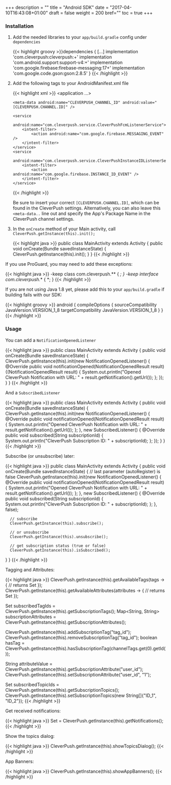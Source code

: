 +++
description = ""
title = "Android SDK"
date = "2017-04-10T16:43:08+01:00"
draft = false
weight = 200
bref=""
toc = true
+++

### Installation

1. Add the needed libraries to your `app/build.gradle` config under `dependencies`

    {{< highlight groovy >}}dependencies {
    [...]
    implementation 'com.cleverpush:cleverpush:+'
    implementation 'com.android.support:support-v4:+'
    implementation 'com.google.firebase:firebase-messaging:17+'
    implementation 'com.google.code.gson:gson:2.8.5'
}
{{< /highlight >}}

2. Add the following tags to your AndroidManifest.xml file

    {{< highlight xml >}}
     <application ...>
    
       <meta-data android:name="CLEVERPUSH_CHANNEL_ID" android:value="[CLEVERPUSH.CHANNEL.ID]" />
    
       <service
           android:name="com.cleverpush.service.CleverPushFcmListenerService">
           <intent-filter>
               <action android:name="com.google.firebase.MESSAGING_EVENT" />
           </intent-filter>
       </service>
       <service
           android:name="com.cleverpush.service.CleverPushInstanceIDListenerService">
           <intent-filter>
               <action android:name="com.google.firebase.INSTANCE_ID_EVENT" />
           </intent-filter>
       </service>
    
     </application>
    {{< /highlight >}}
   
    Be sure to insert your correct `[CLEVERPUSH.CHANNEL.ID]`, which can be found in the CleverPush settings.
    Alternatively, you can also leave this `<meta-data..` line out and specify the App's Package Name in the CleverPush channel settings.

3. In the `onCreate` method of your Main activity, call `CleverPush.getInstance(this).init();`
    
    {{< highlight java >}}
    public class MainActivity extends Activity {
       public void onCreate(Bundle savedInstanceState) {
           CleverPush.getInstance(this).init();
       }
    }
    {{< /highlight >}}


If you use ProGuard, you may need to add these exceptions:

{{< highlight java >}}
-keep class com.cleverpush.** { *; }
-keep interface com.cleverpush.** { *; }
{{< /highlight >}}

If you are not using Java 1.8 yet, please add this to your `app/build.gradle` if building fails with our SDK:

{{< highlight groovy >}}
android {
    compileOptions {
        sourceCompatibility JavaVersion.VERSION_1_8
        targetCompatibility JavaVersion.VERSION_1_8
    }
}
{{< /highlight >}}



### Usage

You can add a `NotificationOpenedListener`


{{< highlight java >}}
public class MainActivity extends Activity {
   public void onCreate(Bundle savedInstanceState) {
       CleverPush.getInstance(this).init(new NotificationOpenedListener() {
           @Override
           public void notificationOpened(NotificationOpenedResult result) {(NotificationOpenedResult result) {
              System.out.println("Opened CleverPush Notification with URL: " + result.getNotification().getUrl());
          };
       });
   }
}
{{< /highlight >}}


And a `SubscribedListener`


{{< highlight java >}}
public class MainActivity extends Activity {
  public void onCreate(Bundle savedInstanceState) {
      CleverPush.getInstance(this).init(new NotificationOpenedListener() {
           @Override
           public void notificationOpened(NotificationOpenedResult result) {
             System.out.println("Opened CleverPush Notification with URL: " + result.getNotification().getUrl());
         };
      }, new SubscribedListener() {
           @Override
           public void subscribed(String subscriptionId) {
              System.out.println("CleverPush Subscription ID: " + subscriptionId);
          };
      });
  }
}
{{< /highlight >}}


Subscribe (or unsubscribe) later:

{{< highlight java >}}
public class MainActivity extends Activity {
  public void onCreate(Bundle savedInstanceState) {
      // last parameter (autoRegister) is false
      CleverPush.getInstance(this).init(new NotificationOpenedListener() {
          @Override
          public void notificationOpened(NotificationOpenedResult result) {
             System.out.println("Opened CleverPush Notification with URL: " + result.getNotification().getUrl());
         };
      }, new SubscribedListener() {
           @Override
           public void subscribed(String subscriptionId) {
              System.out.println("CleverPush Subscription ID: " + subscriptionId);
          };
      }, false);
      
      // subscribe
      CleverPush.getInstance(this).subscribe();
      
      // or unsubscribe
      CleverPush.getInstance(this).unsubscribe();
      
      // get subscription status (true or false)
      CleverPush.getInstance(this).isSubscribed();
  }
}
{{< /highlight >}}


Tagging and Attributes:

{{< highlight java >}}
CleverPush.getInstance(this).getAvailableTags(tags -> {
    // returns Set<ChannelTag>
});
CleverPush.getInstance(this).getAvailableAttributes(attributes -> {
    // returns Set<CustomAttribute>
});

Set<String> subscribedTagIds = CleverPush.getInstance(this).getSubscriptionTags();
Map<String, String> subscriptionAttributes = CleverPush.getInstance(this).getSubscriptionAttributes();

CleverPush.getInstance(this).addSubscriptionTag("tag_id");
CleverPush.getInstance(this).removeSubscriptionTag("tag_id");
boolean hasTag = CleverPush.getInstance(this).hasSubscriptionTag(channelTags.get(0).getId());

String attributeValue = CleverPush.getInstance(this).getSubscriptionAttribute("user_id");
CleverPush.getInstance(this).setSubscriptionAttribute("user_id", "1");

Set<String> subscribedTopicIds = CleverPush.getInstance(this).getSubscriptionTopics();
CleverPush.getInstance(this).setSubscriptionTopics(new String[]{"ID_1", "ID_2"});
{{< /highlight >}}


Get received notifications:

{{< highlight java >}}
Set<Notification> = CleverPush.getInstance(this).getNotifications();
{{< /highlight >}}


Show the topics dialog:

{{< highlight java >}}
CleverPush.getInstance(this).showTopicsDialog();
{{< /highlight >}}


App Banners:

{{< highlight java >}}
CleverPush.getInstance(this).showAppBanners();
{{< /highlight >}}
